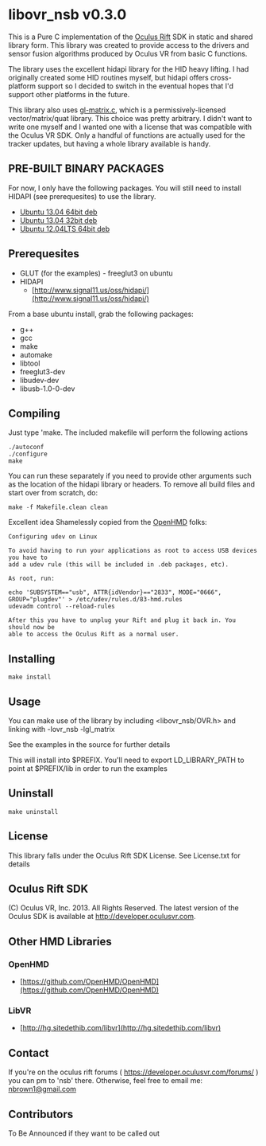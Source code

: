 libovr_nsb v0.3.0
=================

This is a Pure C implementation of the [Oculus Rift](http://oculusvr.com) SDK in static and shared library form.  This library was created to provide access to the drivers and sensor fusion algorithms produced by Oculus VR from basic C functions.

The library uses the excellent hidapi library for the HID heavy lifting.  I had originally created some HID routines myself, but hidapi offers cross-platform support so I decided to switch in the eventual hopes that I'd support other platforms in the future.

This library also uses [gl-matrix.c](https://github.com/Coreh/gl-matrix.c), which is a permissively-licensed vector/matrix/quat library. This choice was pretty arbitrary.  I didn't want to write one myself and I wanted one with a license that was compatible with the Oculus VR SDK.  Only a handful of functions are actually used for the tracker updates, but having a whole library available is handy.

PRE-BUILT BINARY PACKAGES
-------------------------
For now, I only have the following packages.  You will still need to install HIDAPI (see prerequesites) to use the library.
+ [Ubuntu 13.04 64bit deb](http://juggerhost.com/ubuntu_13/libovrnsb_0.3.0_amd64.deb)
+ [Ubuntu 13.04 32bit deb](http://juggerhost.com/ubuntu_13/libovrnsb_0.3.0_i686.deb)
+ [Ubuntu 12.04LTS 64bit deb](http://juggerhost.com/ubuntu_12/libovrnsb_0.3.0_amd64.deb)

Prerequesites
--------------
+ GLUT (for the examples) - freeglut3 on ubuntu
+ HIDAPI
    - [http://www.signal11.us/oss/hidapi/](http://www.signal11.us/oss/hidapi/)


From a base ubuntu install, grab the following packages: 
+ g++ 
+ gcc 
+ make 
+ automake 
+ libtool 
+ freeglut3-dev 
+ libudev-dev 
+ libusb-1.0-0-dev

Compiling
---------
Just type 'make.  The included makefile will perform the following actions

    ./autoconf
    ./configure
    make

You can run these separately if you need to provide other arguments such as the location of the hidapi library or headers.  To remove all build files and start over from scratch, do:

    make -f Makefile.clean clean

Excellent idea Shamelessly copied from the [OpenHMD](https://github.com/OpenHMD/OpenHMD) folks:

    Configuring udev on Linux

    To avoid having to run your applications as root to access USB devices you have to 
    add a udev rule (this will be included in .deb packages, etc).

    As root, run:

    echo 'SUBSYSTEM=="usb", ATTR{idVendor}=="2833", MODE="0666", GROUP="plugdev"' > /etc/udev/rules.d/83-hmd.rules
    udevadm control --reload-rules

    After this you have to unplug your Rift and plug it back in. You should now be 
    able to access the Oculus Rift as a normal user.


Installing
----------

    make install

Usage
-----

You can make use of the library by including <libovr_nsb/OVR.h> and linking with -lovr_nsb -lgl_matrix

See the examples in the source for further details


This will install into $PREFIX.  You'll need to export LD_LIBRARY_PATH to point at $PREFIX/lib in order to run the examples

Uninstall
----------

    make uninstall


License
-------
This library falls under the Oculus Rift SDK License.  See License.txt for details

Oculus Rift SDK
----------
(C) Oculus VR, Inc. 2013. All Rights Reserved.
The latest version of the Oculus SDK is available at http://developer.oculusvr.com.


Other HMD Libraries
-------------------

### OpenHMD ###
 + [https://github.com/OpenHMD/OpenHMD](https://github.com/OpenHMD/OpenHMD)

### LibVR ###
 + [http://hg.sitedethib.com/libvr](http://hg.sitedethib.com/libvr)

Contact
--------
If you're on the oculus rift forums ( https://developer.oculusvr.com/forums/ )
you can pm to 'nsb' there.  Otherwise, feel free to email me: nbrown1@gmail.com

Contributors
------------
To Be Announced if they want to be called out


